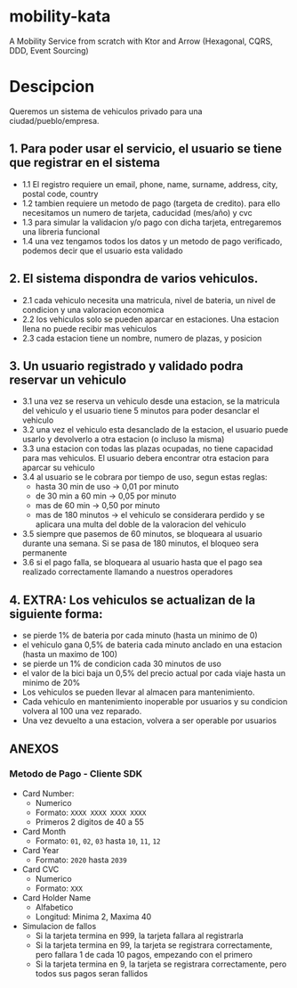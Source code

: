# mobility-kata

A Mobility Service from scratch with Ktor and Arrow (Hexagonal, CQRS, DDD, Event Sourcing)

# Descipcion

Queremos un sistema de vehiculos privado para una ciudad/pueblo/empresa.

## 1. Para poder usar el servicio, el usuario se tiene que registrar en el sistema
 - 1.1 El registro requiere un email, phone, name, surname, address, city, postal code, country
 - 1.2 tambien requiere un metodo de pago (targeta de credito). para ello necesitamos un numero de tarjeta, caducidad (mes/año) y cvc
 - 1.3 para simular la validacion y/o pago con dicha tarjeta, entregaremos una libreria funcional
 - 1.4 una vez tengamos todos los datos y un metodo de pago verificado, podemos decir que el usuario esta validado


## 2. El sistema dispondra de varios vehiculos.
 - 2.1 cada vehiculo necesita una matricula, nivel de bateria, un nivel de condicion y una valoracion economica
 - 2.2 los vehiculos solo se pueden aparcar en estaciones. Una estacion llena no puede recibir mas vehiculos
 - 2.3 cada estacion tiene un nombre, numero de plazas, y posicion


## 3. Un usuario registrado y validado podra reservar un vehiculo
 - 3.1 una vez se reserva un vehiculo desde una estacion, se la matricula del vehiculo y el usuario tiene 5 minutos para poder desanclar
   el vehiculo
 - 3.2 una vez el vehiculo esta desanclado de la estacion, el usuario puede usarlo y devolverlo a otra estacion (o incluso la misma)
 - 3.3 una estacion con todas las plazas ocupadas, no tiene capacidad para mas vehiculos. El usuario debera encontrar otra estacion para
   aparcar su vehiculo
 - 3.4 al usuario se le cobrara por tiempo de uso, segun estas reglas:
     - hasta 30 min de uso -> 0,01 por minuto
     - de 30 min a 60 min -> 0,05 por minuto
     - mas de 60 min -> 0,50 por minuto
     - mas de 180 minutos -> el vehiculo se considerara perdido y se aplicara una multa del doble de la valoracion del vehiculo
 - 3.5 siempre que pasemos de 60 minutos, se bloqueara al usuario durante una semana. Si se pasa de 180 minutos, el bloqueo sera
   permanente
 - 3.6 si el pago falla, se bloqueara al usuario hasta que el pago sea realizado correctamente llamando a nuestros operadores

## 4. **EXTRA**: Los vehiculos se actualizan de la siguiente forma:
 - se pierde 1% de bateria por cada minuto (hasta un minimo de 0)
 - el vehiculo gana 0,5% de bateria cada minuto anclado en una estacion (hasta un maximo de 100)
 - se pierde un 1% de condicion cada 30 minutos de uso
 - el valor de la bici baja un 0,5% del precio actual por cada viaje hasta un minimo de 20%
 - Los vehiculos se pueden llevar al almacen para mantenimiento.
 - Cada vehiculo en mantenimiento inoperable por usuarios y su condicion volvera al 100 una vez reparado.
 - Una vez devuelto a una estacion, volvera a ser operable por usuarios




## ANEXOS

### Metodo de Pago - Cliente SDK
  - Card Number:
    - Numerico
    - Formato: `XXXX XXXX XXXX XXXX`
    - Primeros 2 digitos de 40 a 55
  - Card Month
    - Formato: `01`, `02`, `03` hasta `10`, `11`, `12`
  - Card Year
    - Formato: `2020` hasta `2039`
  - Card CVC
    - Numerico
    - Formato: `XXX`
  - Card Holder Name
    - Alfabetico
    - Longitud: Minima 2, Maxima 40
  - Simulacion de fallos
    - Si la tarjeta termina en 999, la tarjeta fallara al registrarla
    - Si la tarjeta termina en 99, la tarjeta se registrara correctamente, pero fallara 1 de cada 10 pagos, empezando con el primero
    - Si la tarjeta termina en 9, la tarjeta se registrara correctamente, pero todos sus pagos seran fallidos
